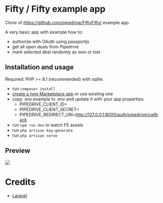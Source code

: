 # Fifty / Fifty example app

Clone of https://github.com/pipedrive/FiftyFifty/ example app.

A very basic app with example how to:

 - authorize with OAuth using passportjs
 - get all open deals from Pipedrive
 - mark selected deal randomly as won or lost

## Installation and usage

Required: PHP >= 8.1 (recommended) with sqlite.

- run `composer install`
- [create a new Marketplace app](https://pipedrive.readme.io/docs/marketplace-creating-a-proper-app) or use existing one
- copy .env.example to .env and update it with your app properties:
  - PIPEDRIVE_CLIENT_ID=
  - PIPEDRIVE_CLIENT_SECRET=
  - PIPEDRIVE_REDIRECT_URI=http://127.0.0.1:8000/auth/pipedrive/callback
- run `npm run dev` to watch FE assets
- run `php artisan key:generate`
- run `php artisan serve`

## Preview

![](https://github.com/pipedrive/example-apps/assets/333910/a8dbac25-a3b3-4530-bcd4-c8610775c418)

# Credits

- [Laravel](https://laravel.com/)
